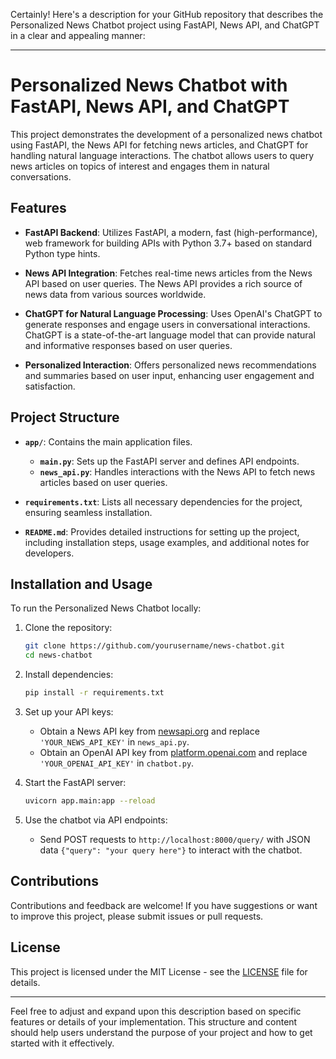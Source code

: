 Certainly! Here's a description for your GitHub repository that describes the Personalized News Chatbot project using FastAPI, News API, and ChatGPT in a clear and appealing manner:

---

# Personalized News Chatbot with FastAPI, News API, and ChatGPT

This project demonstrates the development of a personalized news chatbot using FastAPI, the News API for fetching news articles, and ChatGPT for handling natural language interactions. The chatbot allows users to query news articles on topics of interest and engages them in natural conversations.

## Features

- **FastAPI Backend**: Utilizes FastAPI, a modern, fast (high-performance), web framework for building APIs with Python 3.7+ based on standard Python type hints.
  
- **News API Integration**: Fetches real-time news articles from the News API based on user queries. The News API provides a rich source of news data from various sources worldwide.

- **ChatGPT for Natural Language Processing**: Uses OpenAI's ChatGPT to generate responses and engage users in conversational interactions. ChatGPT is a state-of-the-art language model that can provide natural and informative responses based on user queries.

- **Personalized Interaction**: Offers personalized news recommendations and summaries based on user input, enhancing user engagement and satisfaction.

## Project Structure

- **`app/`**: Contains the main application files.
  - **`main.py`**: Sets up the FastAPI server and defines API endpoints.
  - **`news_api.py`**: Handles interactions with the News API to fetch news articles based on user queries.
  
- **`requirements.txt`**: Lists all necessary dependencies for the project, ensuring seamless installation.

- **`README.md`**: Provides detailed instructions for setting up the project, including installation steps, usage examples, and additional notes for developers.

## Installation and Usage

To run the Personalized News Chatbot locally:

1. Clone the repository:
   ```bash
   git clone https://github.com/yourusername/news-chatbot.git
   cd news-chatbot
   ```

2. Install dependencies:
   ```bash
   pip install -r requirements.txt
   ```

3. Set up your API keys:
   - Obtain a News API key from [newsapi.org](https://newsapi.org/) and replace `'YOUR_NEWS_API_KEY'` in `news_api.py`.
   - Obtain an OpenAI API key from [platform.openai.com](https://platform.openai.com/account/api-keys) and replace `'YOUR_OPENAI_API_KEY'` in `chatbot.py`.

4. Start the FastAPI server:
   ```bash
   uvicorn app.main:app --reload
   ```

5. Use the chatbot via API endpoints:
   - Send POST requests to `http://localhost:8000/query/` with JSON data `{"query": "your query here"}` to interact with the chatbot.

## Contributions

Contributions and feedback are welcome! If you have suggestions or want to improve this project, please submit issues or pull requests.

## License

This project is licensed under the MIT License - see the [LICENSE](LICENSE) file for details.

---

Feel free to adjust and expand upon this description based on specific features or details of your implementation. This structure and content should help users understand the purpose of your project and how to get started with it effectively.
